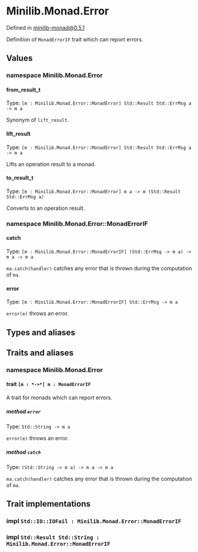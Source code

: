# Minilib.Monad.Error

Defined in minilib-monad@0.5.1

Definition of `MonadErrorIF` trait which can report errors.

## Values

### namespace Minilib.Monad.Error

#### from_result_t

Type: `[m : Minilib.Monad.Error::MonadError] Std::Result Std::ErrMsg a -> m a`

Synonym of `lift_result`.

#### lift_result

Type: `[m : Minilib.Monad.Error::MonadError] Std::Result Std::ErrMsg a -> m a`

Lifts an operation result to a monad.

#### to_result_t

Type: `[m : Minilib.Monad.Error::MonadError] m a -> m (Std::Result Std::ErrMsg a)`

Converts to an operation result.

### namespace Minilib.Monad.Error::MonadErrorIF

#### catch

Type: `[m : Minilib.Monad.Error::MonadErrorIF] (Std::ErrMsg -> m a) -> m a -> m a`

`ma.catch(handler)` catches any error that is thrown during the computation of `ma`.

#### error

Type: `[m : Minilib.Monad.Error::MonadErrorIF] Std::ErrMsg -> m a`

`error(e)` throws an error.

## Types and aliases

## Traits and aliases

### namespace Minilib.Monad.Error

#### trait `[m : *->*] m : MonadErrorIF`

A trait for monads which can report errors.

##### method `error`

Type: `Std::String -> m a`

`error(e)` throws an error.

##### method `catch`

Type: `(Std::String -> m a) -> m a -> m a`

`ma.catch(handler)` catches any error that is thrown during the computation of `ma`.

## Trait implementations

### impl `Std::IO::IOFail : Minilib.Monad.Error::MonadErrorIF`

### impl `Std::Result Std::String : Minilib.Monad.Error::MonadErrorIF`